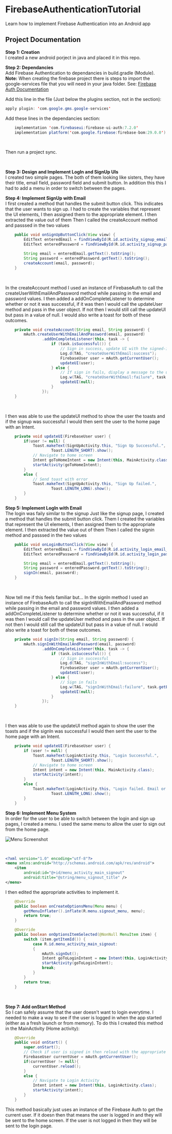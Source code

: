 # FirebaseAuthenticationTutorial
Learn how to implement Firebase Authentication into an Android app


## Project Documentation

**Step 1: Creation** <br/>
I created a new android porject in java and placed it in this repo.

**Step 2: Dependancies** <br/>
Add Firebase Authentication to dependancies in build.gradle (Module).
**Note:** When creating the firebase project there is steps to import the google-services file that you will need in your java folder. See: [Firebase Auth Documentation](!https://firebase.google.com/docs/auth)


Add this line in the file (Just below the plugins section, not in the section):
```java
apply plugin: 'com.google.gms.google-services'
```

Add these lines in the dependancies section:
```java
    implementation 'com.firebaseui:firebase-ui-auth:7.2.0'
    implementation platform('com.google.firebase:firebase-bom:29.0.0')
```
<br/>

Then run a project sync.

<br/>

**Step 3: Design and Implement LogIn and SignUp UIs** <br/>
I created two simple pages. The both of them looking like sisters, they have their title, email field, password field and submit button.
In addition this this I had to add a menu in order to switch between the pages.

**Step 4: Implement SignUp with Email** <br/>
I first created a method that handles the submit button click. This indicates that the user wants to sign up. 
I had to create the variables that represent the UI elements, I then assigned them to the appropriate element.
I then extracted the value out of them
Then I called the createAccount method and passsed in the two values
```java
    public void onSignUpButtonClick(View view) {
        EditText enteredEmail = findViewById(R.id.activity_signup_email_edittext);
        EditText enteredPassword = findViewById(R.id.activity_signup_password_edittext);

        String email = enteredEmail.getText().toString();
        String password = enteredPassword.getText().toString();
        createAccount(email, password);
    }
``` 
<br/>

In the createAccount method I used an instance of FirebaseAuth to call the createUserWithEmailAndPassword method while passing in the email and password values. I then added a addOnCompleteListener to determine whether or not it was successful, if it was then I would call the updateUser method and pass in the user object. If not then I would still call the updateUI but pass in a value of null. I would also write a toast for both of these outcomes.
```java
    private void createAccount(String email, String password) {
        mAuth.createUserWithEmailAndPassword(email, password)
                .addOnCompleteListener(this, task -> {
                    if (task.isSuccessful()) {
                        // Sign in success, update UI with the signed-in user's information
                        Log.d(TAG, "createUserWithEmail:success");
                        FirebaseUser user = mAuth.getCurrentUser();
                        updateUI(user);
                    } else {
                        // If sign in fails, display a message to the user.
                        Log.w(TAG, "createUserWithEmail:failure", task.getException());
                        updateUI(null);
                    }
                });
    }
```
<br/>

I then was able to use the updateUI method to show the user the toasts and if the signup was successful I would then sent the user to the home page with an Intent.
```java
    private void updateUI(FirebaseUser user) {
        if(user != null) {
            Toast.makeText(SignUpActivity.this, "Sign Up Successful.",
                    Toast.LENGTH_SHORT).show();
            // Navigate to home screen
            Intent goToHomeIntent = new Intent(this, MainActivity.class);
            startActivity(goToHomeIntent);
        }
        else {
            // Send toast with error
            Toast.makeText(SignUpActivity.this, "Sign Up failed.",
                    Toast.LENGTH_LONG).show();
        }
    }
```

**Step 5: Implement LogIn with Email** <br/>
The login was faily similar to the signup
Just like the signup page, I created a method that handles the submit button click.
Them I created the variables that represent the UI elements, I then assigned them to the appropriate element.
I then extracted the value out of them
Then I called the signin method and passsed in the two values
```java
    public void onLoginButtonClick(View view) {
        EditText enteredEmail = findViewById(R.id.activity_login_email_edittext);
        EditText enteredPassword = findViewById(R.id.activity_login_password_edittext);

        String email = enteredEmail.getText().toString();
        String password = enteredPassword.getText().toString();
        signIn(email, password);
    }
```
<br/>

Now tell me if this feels familiar but...
In the signIn method I used an instance of FirebaseAuth to call the signInWithEmailAndPassword method while passing in the email and password values. I then added a addOnCompleteListener to determine whether or not it was successful, if it was then I would call the updateUser method and pass in the user object. If not then I would still call the updateUI but pass in a value of null. I would also write a toast for both of these outcomes.
```java
    private void signIn(String email, String password) {
        mAuth.signInWithEmailAndPassword(email, password)
                .addOnCompleteListener(this, task -> {
                    if (task.isSuccessful()) {
                        // Sign in successful
                        Log.d(TAG, "signInWithEmail:success");
                        FirebaseUser user = mAuth.getCurrentUser();
                        updateUI(user);
                    } else {
                        // Sign in fails
                        Log.w(TAG, "signInWithEmail:failure", task.getException());
                        updateUI(null);
                    }
                });
    }
```
<br/>

I then was able to use the updateUI method again to show the user the toasts and if the signIn was successful I would then sent the user to the home page with an Intent.
```java
    private void updateUI(FirebaseUser user) {
        if (user != null) {
            Toast.makeText(LoginActivity.this, "Login Successful.",
                    Toast.LENGTH_SHORT).show();
            // Navigate to home screen
            Intent intent = new Intent(this, MainActivity.class);
            startActivity(intent);
        }
        else {
            Toast.makeText(LoginActivity.this, "Login failed. Email or Password Incorrect.",
                    Toast.LENGTH_LONG).show();
        }
    }
```

**Step 6: Implement Menu System** <br/>
In order for the user to be able to switch between the login and sign up pages, I created a menu.
I used the same menu to allow the user to sign out from the home page.

![Menu Screenshot](/MarkdownAssets/Menu_screenshot.png)

<br/>

```xml
<?xml version="1.0" encoding="utf-8"?>
<menu xmlns:android="http://schemas.android.com/apk/res/android">
    <item
        android:id="@+id/menu_activity_main_signout"
        android:title="@string/menu_signout_title" />
</menu>
```

I then edited the appropriate activities to implement it.
```java
    @Override
    public boolean onCreateOptionsMenu(Menu menu) {
        getMenuInflater().inflate(R.menu.signout_menu, menu);
        return true;
    }

    @Override
    public boolean onOptionsItemSelected(@NonNull MenuItem item) {
        switch (item.getItemId()) {
            case R.id.menu_activity_main_signout:
            {
                mAuth.signOut();
                Intent goToLoginIntent = new Intent(this, LoginActivity.class);
                startActivity(goToLoginIntent);
                break;
            }
        }
        return true;
    }
```
<br/>

**Step 7: Add onStart Method** <br/>
So I can safely assume that the user doesn't want to login everytime. I needed to make a way to see if the user is logged in when the app started (either as a fresh launch or from memory). 
To do this I created this method in the MainActivity (Home activity):
```java
    @Override
    public void onStart() {
        super.onStart();
        // Check if user is signed in then reload with the appropriate screen
        FirebaseUser currentUser = mAuth.getCurrentUser();
        if(currentUser != null){
            currentUser.reload();
        }
        else {
            // Navigate to Login Activity
            Intent intent = new Intent(this, LoginActivity.class);
            startActivity(intent);
        }
    }
```
This method basically just uses an instance of the Firebase Auth to get the current user. If it doesn then that means the user is logged in and they will be sent to the home screen. If the user is not logged in then they will be sent to the login page.

<br/>
